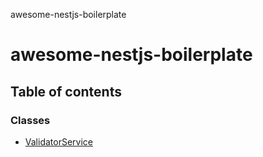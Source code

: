 awesome-nestjs-boilerplate

# awesome-nestjs-boilerplate

## Table of contents

### Classes

- [ValidatorService](classes/ValidatorService.md)
